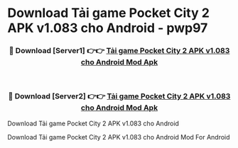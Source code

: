 # Download Tải game Pocket City 2 APK v1.083 cho Android - pwp97


<div align="center">
<h3>🔴 Download [Server1] 👉👉 <a href="https://apk-comot.site?title=Tải_game_Pocket_City_2_APK_v1.083_cho_Android">Tải game Pocket City 2 APK v1.083 cho Android Mod Apk</a></h3><br>
<h3>🔴 Download [Server2] 👉👉 <a href="https://apk-comot.site?title=Tải_game_Pocket_City_2_APK_v1.083_cho_Android">Tải game Pocket City 2 APK v1.083 cho Android Mod Apk</a></h3>
</div>



Download Tải game Pocket City 2 APK v1.083 cho Android 

Download Tải game Pocket City 2 APK v1.083 cho Android Mod For Android